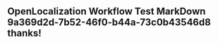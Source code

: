 <properties
ms.topic="hero-topic"
ms.test1="hero-topic"
ms.test2="test"/>

## OpenLocalization Workflow Test MarkDown 9a369d2d-7b52-46f0-b44a-73c0b43546d8 thanks!
